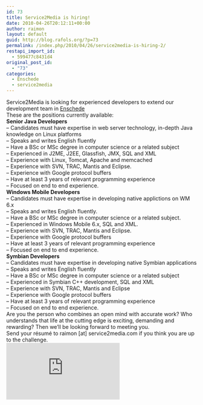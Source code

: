 ```yaml
---
id: 73
title: Service2Media is hiring!
date: 2010-04-26T20:12:11+00:00
author: raimon
layout: default
guid: http://blog.rafols.org/?p=73
permalink: /index.php/2010/04/26/service2media-is-hiring-2/
restapi_import_id:
  - 599477c8431d4
original_post_id:
  - "73"
categories:
  - Enschede
  - service2media
---
```

Service2Media is looking for experienced developers to extend our development team in [Enschede](http://maps.google.com/maps?f=q&source=s_q&hl=en&geocode=&q=enschede,nl&sll=37.0625,-95.677068&sspn=62.99906,135.263672&ie=UTF8&hq=&hnear=Enschede,+Overijssel,+The+Netherlands&z=12)  
These are the positions currently available:  
**Senior Java Developers**  
&#8211; Candidates must have expertise in web server technology, in-depth Java knowledge on Linux platforms  
&#8211; Speaks and writes English fluently  
&#8211; Have a BSc or MSc degree in computer science or a related subject  
&#8211; Experienced in J2ME, J2EE, Glassfish, JMX, SQL and XML  
&#8211; Experience with Linux, Tomcat, Apache and memcached  
&#8211; Experience with SVN, TRAC, Mantis and Eclipse.  
&#8211; Experience with Google protocol buffers  
&#8211; Have at least 3 years of relevant programming experience  
&#8211; Focused on end to end experience.  
**Windows Mobile Developers**  
&#8211; Candidates must have expertise in developing native applictions on WM 6.x  
&#8211; Speaks and writes English fluently.  
&#8211; Have a BSc or MSc degree in computer science or a related subject.  
&#8211; Experienced in Windows Mobile 6.x, SQL and XML.  
&#8211; Experience with SVN, TRAC, Mantis and Eclipse.  
&#8211; Experience with Google protocol buffers  
&#8211; Have at least 3 years of relevant programming experience  
&#8211; Focused on end to end experience.  
**Symbian Developers**  
&#8211; Candidates must have expertise in developing native Symbian applications  
&#8211; Speaks and writes English fluently  
&#8211; Have a BSc or MSc degree in computer science or a related subject  
&#8211; Experienced in Symbian C++ development, SQL and XML  
&#8211; Experience with SVN, TRAC, Mantis and Eclipse  
&#8211; Experience with Google protocol buffers  
&#8211; Have at least 3 years of relevant programming experience  
&#8211; Focused on end to end experience.  
Are you the person who combines an open mind with accurate work? Who understands that life at the cutting edge is exciting, demanding and rewarding? Then we’ll be looking forward to meeting you.  
Send your résumé to raimon [at] service2media.com if you think you are up to the challenge.  
![](http://labs.rafols.org/img.php?id=s2m-hiring-post)

